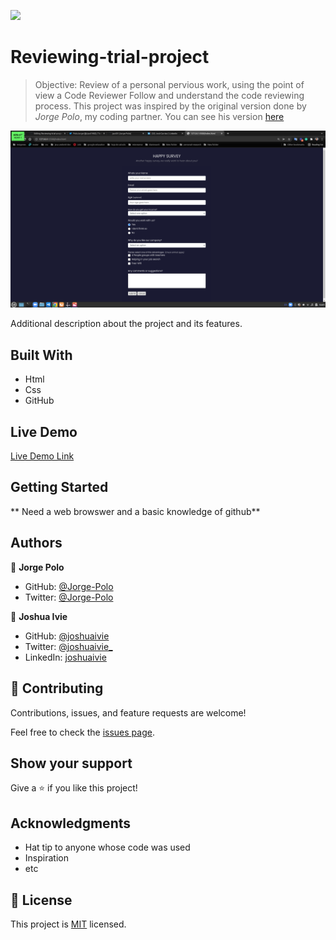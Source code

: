 ![](https://img.shields.io/badge/Microverse-blueviolet)

# Reviewing-trial-project

> Objective: Review of a personal pervious work, using the point of view a Code Reviewer
> Follow and understand the code reviewing process.
> This project was inspired by the original version done by _Jorge Polo_, my coding partner. You can see his version [here](https://github.com/jpol01/Reviewing-trial-project)

![screenshot](./survey-model.png)

Additional description about the project and its features.

## Built With

- Html
- Css
- GitHub

## Live Demo

[Live Demo Link](https://joshuaivie.github.io/review-trial-project/)

## Getting Started

** Need a web browswer and a basic knowledge of github**

## Authors

👤 **Jorge Polo**

- GitHub: [@Jorge-Polo](https://github.com/jpol01)
- Twitter: [@Jorge-Polo](https://twitter.com/Jpol1902)

👤 **Joshua Ivie**

- GitHub: [@joshuaivie](https://github.com/joshuaivie)
- Twitter: [@joshuaivie\_](https://twitter.com/joshuaivie_)
- LinkedIn: [joshuaivie](https://linkedin.com/in/joshuaivie)

## 🤝 Contributing

Contributions, issues, and feature requests are welcome!

Feel free to check the [issues page](../../issues/).

## Show your support

Give a ⭐️ if you like this project!

## Acknowledgments

- Hat tip to anyone whose code was used
- Inspiration
- etc

## 📝 License

This project is [MIT](./MIT.md) licensed.
